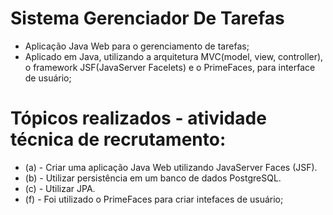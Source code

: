 # Sistema Gerenciador De Tarefas
- Aplicação Java Web para o gerenciamento de tarefas;
- Aplicado em Java, utilizando a arquitetura MVC(model, view, controller), o framework JSF(JavaServer Facelets) e o PrimeFaces, para interface de usuário;

# Tópicos realizados - atividade técnica de recrutamento:
- (a) - Criar uma aplicação Java Web utilizando JavaServer Faces (JSF). 
- (b) - Utilizar persistência em um banco de dados PostgreSQL.
- (c) - Utilizar JPA.
- (f) - Foi utilizado o PrimeFaces para criar intefaces de usuário;





